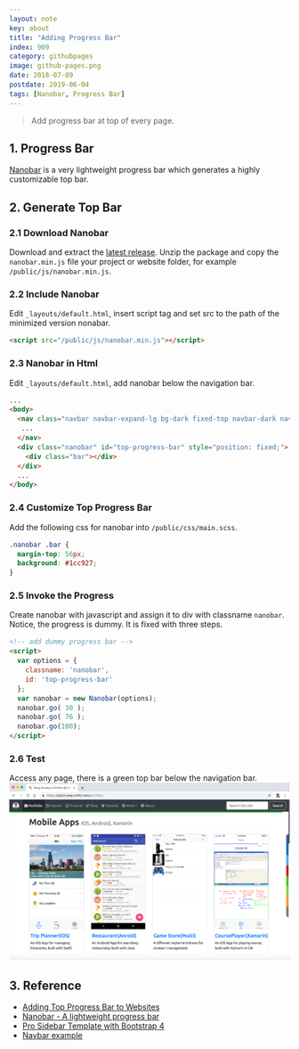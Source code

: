 ```yaml
---
layout: note
key: about
title: "Adding Progress Bar"
index: 909
category: githubpages
image: github-pages.png
date: 2018-07-09
postdate: 2019-06-04
tags: [Nanobar, Progress Bar]
---
```


> Add progress bar at top of every page.

## 1. Progress Bar
[Nanobar](http://nanobar.jacoborus.codes/) is a very lightweight progress bar which generates a highly customizable top bar.

## 2. Generate Top Bar
### 2.1 Download Nanobar
Download and extract the [latest release](https://github.com/jacoborus/nanobar/archive/master.zip). Unzip the package and copy the `nanobar.min.js` file your project or website folder, for example `/public/js/nanobar.min.js`.
### 2.2 Include Nanobar
Edit `_layouts/default.html`, insert script tag and set src to the path of the minimized version nonabar.
```html
<script src="/public/js/nanobar.min.js"></script>
```
### 2.3 Nanobar in Html
Edit `_layouts/default.html`, add nanobar below the navigation bar.
```html
...
<body>
  <nav class="navbar navbar-expand-lg bg-dark fixed-top navbar-dark navbar-custom">
   ...
  </nav>
  <div class="nanobar" id="top-progress-bar" style="position: fixed;">
    <div class="bar"></div>
  </div>
  ...
</body>
```
### 2.4 Customize Top Progress Bar
Add the following css for nanobar into `/public/css/main.scss`.
```css
.nanobar .bar {
  margin-top: 56px;
  background: #1cc927;
}
```
### 2.5 Invoke the Progress
Create nanobar with javascript and assign it to div with classname `nanobar`. Notice, the progress is dummy. It is fixed with three steps.
```html
<!-- add dummy progress bar -->
<script>
  var options = {
    classname: 'nanobar',
    id: 'top-progress-bar'
  };
  var nanobar = new Nanobar(options);
  nanobar.go( 30 );
  nanobar.go( 76 );
  nanobar.go(100);
</script>
```
### 2.6 Test
Access any page, there is a green top bar below the navigation bar.
![image](/public/images/githubpages/909/progress_bar.png)

## 3. Reference
* [Adding Top Progress Bar to Websites](https://blog.webjeda.com/top-bar-website/)
* [Nanobar - A lightweight progress bar](http://nanobar.jacoborus.codes/)
* [Pro Sidebar Template with Bootstrap 4](https://bootsnipp.com/snippets/Q0dAX)
* [Navbar example](https://getbootstrap.com/docs/4.1/examples/navbar-static/?)
